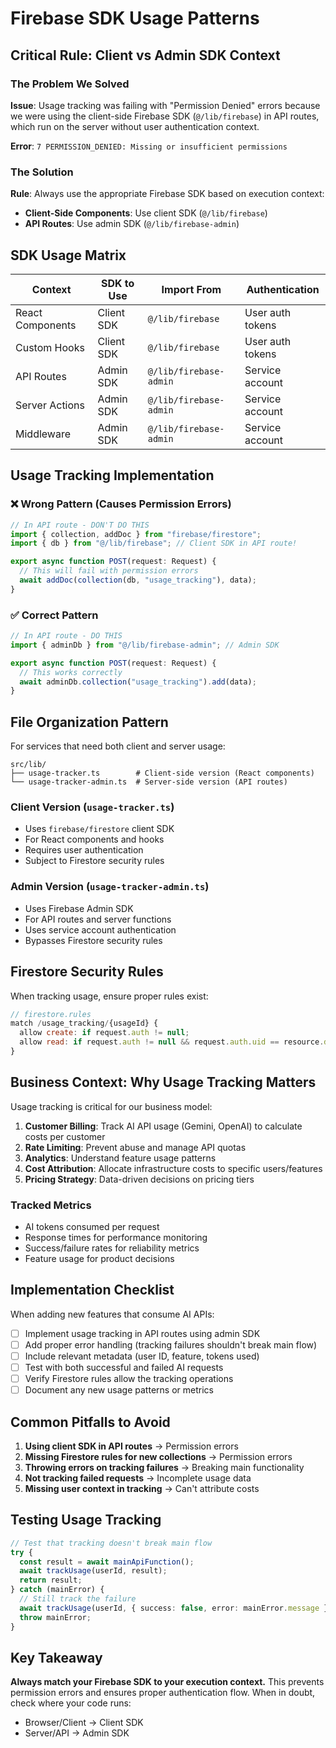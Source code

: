 # Firebase SDK Usage Patterns

## Critical Rule: Client vs Admin SDK Context

### The Problem We Solved

**Issue**: Usage tracking was failing with "Permission Denied" errors because we were using the client-side Firebase SDK (`@/lib/firebase`) in API routes, which run on the server without user authentication context.

**Error**: `7 PERMISSION_DENIED: Missing or insufficient permissions`

### The Solution

**Rule**: Always use the appropriate Firebase SDK based on execution context:

- **Client-Side Components**: Use client SDK (`@/lib/firebase`)
- **API Routes**: Use admin SDK (`@/lib/firebase-admin`)

## SDK Usage Matrix

| Context          | SDK to Use | Import From            | Authentication   |
| ---------------- | ---------- | ---------------------- | ---------------- |
| React Components | Client SDK | `@/lib/firebase`       | User auth tokens |
| Custom Hooks     | Client SDK | `@/lib/firebase`       | User auth tokens |
| API Routes       | Admin SDK  | `@/lib/firebase-admin` | Service account  |
| Server Actions   | Admin SDK  | `@/lib/firebase-admin` | Service account  |
| Middleware       | Admin SDK  | `@/lib/firebase-admin` | Service account  |

## Usage Tracking Implementation

### ❌ Wrong Pattern (Causes Permission Errors)

```typescript
// In API route - DON'T DO THIS
import { collection, addDoc } from "firebase/firestore";
import { db } from "@/lib/firebase"; // Client SDK in API route!

export async function POST(request: Request) {
  // This will fail with permission errors
  await addDoc(collection(db, "usage_tracking"), data);
}
```

### ✅ Correct Pattern

```typescript
// In API route - DO THIS
import { adminDb } from "@/lib/firebase-admin"; // Admin SDK

export async function POST(request: Request) {
  // This works correctly
  await adminDb.collection("usage_tracking").add(data);
}
```

## File Organization Pattern

For services that need both client and server usage:

```
src/lib/
├── usage-tracker.ts        # Client-side version (React components)
└── usage-tracker-admin.ts  # Server-side version (API routes)
```

### Client Version (`usage-tracker.ts`)

- Uses `firebase/firestore` client SDK
- For React components and hooks
- Requires user authentication
- Subject to Firestore security rules

### Admin Version (`usage-tracker-admin.ts`)

- Uses Firebase Admin SDK
- For API routes and server functions
- Uses service account authentication
- Bypasses Firestore security rules

## Firestore Security Rules

When tracking usage, ensure proper rules exist:

```javascript
// firestore.rules
match /usage_tracking/{usageId} {
  allow create: if request.auth != null;
  allow read: if request.auth != null && request.auth.uid == resource.data.userId;
}
```

## Business Context: Why Usage Tracking Matters

Usage tracking is critical for our business model:

1. **Customer Billing**: Track AI API usage (Gemini, OpenAI) to calculate costs per customer
2. **Rate Limiting**: Prevent abuse and manage API quotas
3. **Analytics**: Understand feature usage patterns
4. **Cost Attribution**: Allocate infrastructure costs to specific users/features
5. **Pricing Strategy**: Data-driven decisions on pricing tiers

### Tracked Metrics

- AI tokens consumed per request
- Response times for performance monitoring
- Success/failure rates for reliability metrics
- Feature usage for product decisions

## Implementation Checklist

When adding new features that consume AI APIs:

- [ ] Implement usage tracking in API routes using admin SDK
- [ ] Add proper error handling (tracking failures shouldn't break main flow)
- [ ] Include relevant metadata (user ID, feature, tokens used)
- [ ] Test with both successful and failed AI requests
- [ ] Verify Firestore rules allow the tracking operations
- [ ] Document any new usage patterns or metrics

## Common Pitfalls to Avoid

1. **Using client SDK in API routes** → Permission errors
2. **Missing Firestore rules for new collections** → Permission errors
3. **Throwing errors on tracking failures** → Breaking main functionality
4. **Not tracking failed requests** → Incomplete usage data
5. **Missing user context in tracking** → Can't attribute costs

## Testing Usage Tracking

```typescript
// Test that tracking doesn't break main flow
try {
  const result = await mainApiFunction();
  await trackUsage(userId, result);
  return result;
} catch (mainError) {
  // Still track the failure
  await trackUsage(userId, { success: false, error: mainError.message });
  throw mainError;
}
```

## Key Takeaway

**Always match your Firebase SDK to your execution context.** This prevents permission errors and ensures proper authentication flow. When in doubt, check where your code runs:

- Browser/Client → Client SDK
- Server/API → Admin SDK
